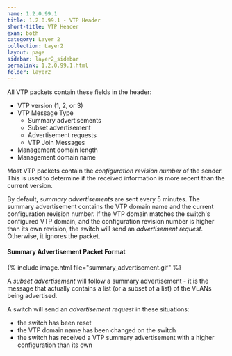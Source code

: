 ```yaml
---
name: 1.2.0.99.1
title: 1.2.0.99.1 - VTP Header
short-title: VTP Header
exam: both
category: Layer 2
collection: Layer2
layout: page
sidebar: layer2_sidebar
permalink: 1.2.0.99.1.html
folder: layer2
---
```

All VTP packets contain these fields in the header:
- VTP version (1, 2, or 3)
- VTP Message Type
	- Summary advertisements
	- Subset advertisement
	- Advertisement requests
	- VTP Join Messages
- Management domain length
- Management domain name

Most VTP packets contain the *configuration revision number* of the sender. This is used to determine if the received information is more recent than the current version.

By default, *summary advertisements* are sent every 5 minutes. The summary advertisement contains the VTP domain name and the current configuration revision number. If the VTP domain matches the switch's configured VTP domain, and the configuration revision number is higher than its own revision, the switch will send an *advertisement request*. Otherwise, it ignores the packet.

#### Summary Advertisement Packet Format
{% include image.html file="summary_advertisement.gif" %}

A *subset advertisement* will follow a summary advertisement - it is the message that actually contains a list (or a subset of a list) of the VLANs being advertised.

A switch will send an *advertisement request* in these situations:
- the switch has been reset
- the VTP domain name has been changed on the switch
- the switch has received a VTP summary advertisement with a higher configuration than its own
